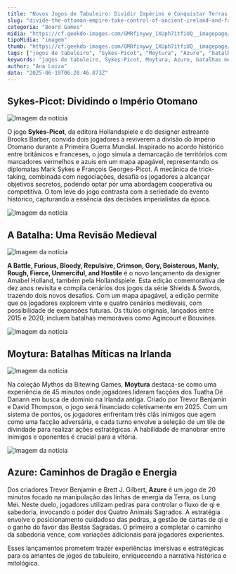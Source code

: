```yaml
---
title: "Novos Jogos de Tabuleiro: Dividir Impérios e Conquistar Terras Míticas"
slug: "divide-the-ottoman-empire-take-control-of-ancient-ireland-and-face-a-battle-furious-bloody-repulsive-crimson-gory-boisterous-manly-rough-fierce-unmerciful-and-hostile"
categoria: "Board Games"
midia: "https://cf.geekdo-images.com/GMRfinywy_1XUph7itfiUQ__imagepage/img/p0oQb-J6hfp2GpiyDp9TcDrFqgY=/fit-in/900x600/filters:no_upscale():strip_icc()/pic8856244.png"
tipoMidia: "imagem"
thumb: "https://cf.geekdo-images.com/GMRfinywy_1XUph7itfiUQ__imagepage/img/p0oQb-J6hfp2GpiyDp9TcDrFqgY=/fit-in/900x600/filters:no_upscale():strip_icc()/pic8856244.png"
tags: ["jogos de tabuleiro", "Sykes-Picot", "Moytura", "Azure", "batalhas medievais", "Tuatha Dé Danann", "Império Otomano", "história", "mitologia", "Hollandspiele", "Bitewing Games"]
keywords: "jogos de tabuleiro, Sykes-Picot, Moytura, Azure, batalhas medievais, Tuatha Dé Danann, Império Otomano, história, mitologia, Hollandspiele, Bitewing Games"
author: "Ana Luiza"
data: "2025-06-19T06:28:46.873Z"
---
```


## Sykes-Picot: Dividindo o Império Otomano

![Imagem da notícia](https://cf.geekdo-images.com/35z3MtBahjxmsS0eQJMwVQ__imagepage/img/Ol_v2_icD8oaC29szMp_qDvnRZY=/fit-in/900x600/filters:no_upscale():strip_icc()/pic8856235.jpg)

O jogo **Sykes-Picot**, da editora Hollandspiele e do designer estreante Brooks Barber, convida dois jogadores a reviverem a divisão do Império Otomano durante a Primeira Guerra Mundial. Inspirado no acordo histórico entre britânicos e franceses, o jogo simula a demarcação de territórios com marcadores vermelhos e azuis em um mapa apagável, representando os diplomatas Mark Sykes e François Georges-Picot. A mecânica de trick-taking, combinada com negociações, desafia os jogadores a alcançar objetivos secretos, podendo optar por uma abordagem cooperativa ou competitiva. O tom leve do jogo contrasta com a seriedade do evento histórico, capturando a essência das decisões imperialistas da época.

![Imagem da notícia](https://cf.geekdo-images.com/it63fhjIaYtbvFfu0iZSSA__imagepage/img/alJ2rBK15hCnqKP_b2Zc20K5BMk=/fit-in/900x600/filters:no_upscale():strip_icc()/pic8897629.png)

## A Batalha: Uma Revisão Medieval

![Imagem da notícia](https://cf.geekdo-images.com/O3y01XbWG31DHrC7th_zsg__imagepage/img/wTjzxoTefxmVEd2HpCKDUT4MXLk=/fit-in/900x600/filters:no_upscale():strip_icc()/pic8897640.jpg)

**A Battle, Furious, Bloody, Repulsive, Crimson, Gory, Boisterous, Manly, Rough, Fierce, Unmerciful, and Hostile** é o novo lançamento da designer Amabel Holland, também pela Hollandspiele. Esta edição comemorativa de dez anos revisita e compila cenários dos jogos da série Shields & Swords, trazendo dois novos desafios. Com um mapa apagável, a edição permite que os jogadores explorem vinte e quatro cenários medievais, com possibilidade de expansões futuras. Os títulos originais, lançados entre 2015 e 2020, incluem batalhas memoráveis como Agincourt e Bouvines.

![Imagem da notícia](https://cf.geekdo-images.com/CdfYCF-_G-6dMUixGxswiQ__imagepage/img/aU-djepvVxTvIHk_H3Nw40hUVqM=/fit-in/900x600/filters:no_upscale():strip_icc()/pic8897642.jpg)

## Moytura: Batalhas Míticas na Irlanda

![Imagem da notícia](https://cf.geekdo-images.com/MelYHqPnHRDJzifIMh5Jiw__imagepage/img/eK1w9ui_o6S1FUtQQnn_yxlWyZc=/fit-in/900x600/filters:no_upscale():strip_icc()/pic8919210.jpg)

Na coleção Mythos da Bitewing Games, **Moytura** destaca-se como uma experiência de 45 minutos onde jogadores lideram facções dos Tuatha Dé Danann em busca de domínio na Irlanda antiga. Criado por Trevor Benjamin e David Thompson, o jogo será financiado coletivamente em 2025. Com um sistema de pontos, os jogadores enfrentam três clãs inimigos que agem como uma facção adversária, e cada turno envolve a seleção de um tile de divindade para realizar ações estratégicas. A habilidade de manobrar entre inimigos e oponentes é crucial para a vitória.

![Imagem da notícia](https://cf.geekdo-images.com/87x9JpYQHDf7S73glq2dkg__imagepage/img/RsSHLsAfJpdbNQ7lfqOJopr5UgU=/fit-in/900x600/filters:no_upscale():strip_icc()/pic8919213.jpg)

## Azure: Caminhos de Dragão e Energia

Dos criadores Trevor Benjamin e Brett J. Gilbert, **Azure** é um jogo de 20 minutos focado na manipulação das linhas de energia da Terra, os Lung Mei. Neste duelo, jogadores utilizam pedras para controlar o fluxo de qi e sabedoria, invocando o poder dos Quatro Animais Sagrados. A estratégia envolve o posicionamento cuidadoso das pedras, a gestão de cartas de qi e o ganho do favor das Bestas Sagradas. O primeiro a completar o caminho da sabedoria vence, com variações adicionais para jogadores experientes.

Esses lançamentos prometem trazer experiências imersivas e estratégicas para os amantes de jogos de tabuleiro, enriquecendo a narrativa histórica e mitológica.